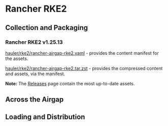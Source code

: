 # Rancher RKE2

## Collection and Packaging

### Rancher RKE2 v1.25.13

[hauler/rke2/rancher-airgap-rke2.yaml](https://rancher-airgap.s3.amazonaws.com/v1.1.0/hauler/rke2/rancher-airgap-rke2.yaml) - provides the content manifest for the assets.

[hauler/rke2/rancher-airgap-rke2.tar.zst](https://rancher-airgap.s3.amazonaws.com/v1.1.0/hauler/rke2/rancher-airgap-rke2.tar.zst) - provides the compressed content and assets, via the manifest.

**Note:** The [Releases](https://github.com/zackbradys/rancher-airgap/releases) page contain the most up-to-date assets.

## Across the Airgap

## Loading and Distribution